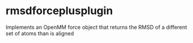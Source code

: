 # rmsdforceplusplugin
Implements an OpenMM force object that returns the RMSD of a different set of atoms than is aligned
